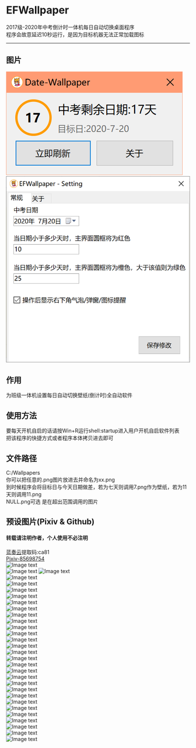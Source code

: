 # EFWallpaper
2017级-2020年中考倒计时一体机每日自动切换桌面程序  
程序会故意延迟10秒运行，是因为目标机器无法正常加载图标  
****  

## 图片  
![Image text](https://github.com/LunaroakF/Images/blob/master/EFWallpaper/f1.png)  
![Image text](https://github.com/LunaroakF/Images/blob/master/EFWallpaper/f2.png)

## 作用  
为班级一体机设置每日自动切换壁纸(倒计时)全自动软件  

## 使用方法  
要每天开机自启的话请按Win+R运行shell:startup进入用户开机自启软件列表  
把该程序的快捷方式或者程序本体拷贝进去即可  

## 文件路径  
C:/Wallpapers  
你可以把任意的.png图片放进去并命名为xx.png  
到时候程序会将目标日与今天日期做差，若为七天则调用7.png作为壁纸，若为11天则调用11.png    
NULL.png可选 是在超出范围调用的图片  

## 预设图片(Pixiv & Github)
#### 转载请注明作者，个人使用不必注明
[蓝奏云](https://www.lanzous.com/b01cakzkj)提取码:ca81  
[Pixiv-85698754](https://www.pixiv.net/artworks/85698754)  
![Image text](https://github.com/LunaroakF/Images/blob/master/EFWallpaper/Backgrounds/NULL.png "NULL.png")  
![Image text](https://github.com/LunaroakF/Images/blob/master/EFWallpaper/Backgrounds/0.png "0.png") 
![Image text](https://github.com/LunaroakF/Images/blob/master/EFWallpaper/Backgrounds/1.png "1.png")  
![Image text](https://github.com/LunaroakF/Images/blob/master/EFWallpaper/Backgrounds/2.png "2.png")  
![Image text](https://github.com/LunaroakF/Images/blob/master/EFWallpaper/Backgrounds/3.png "3.png")  
![Image text](https://github.com/LunaroakF/Images/blob/master/EFWallpaper/Backgrounds/4.png "4.png")  
![Image text](https://github.com/LunaroakF/Images/blob/master/EFWallpaper/Backgrounds/5.png "5.png")  
![Image text](https://github.com/LunaroakF/Images/blob/master/EFWallpaper/Backgrounds/6.png "6.png")  
![Image text](https://github.com/LunaroakF/Images/blob/master/EFWallpaper/Backgrounds/7.png "7.png")  
![Image text](https://github.com/LunaroakF/Images/blob/master/EFWallpaper/Backgrounds/8.png "8.png")  
![Image text](https://github.com/LunaroakF/Images/blob/master/EFWallpaper/Backgrounds/9.png "9.png")  
![Image text](https://github.com/LunaroakF/Images/blob/master/EFWallpaper/Backgrounds/10.png "10.png")  
![Image text](https://github.com/LunaroakF/Images/blob/master/EFWallpaper/Backgrounds/11.png "11.png")  
![Image text](https://github.com/LunaroakF/Images/blob/master/EFWallpaper/Backgrounds/12.png "12.png")  
![Image text](https://github.com/LunaroakF/Images/blob/master/EFWallpaper/Backgrounds/13.png "13.png")  
![Image text](https://github.com/LunaroakF/Images/blob/master/EFWallpaper/Backgrounds/14.png "14.png")  
![Image text](https://github.com/LunaroakF/Images/blob/master/EFWallpaper/Backgrounds/15.png "15.png")  
![Image text](https://github.com/LunaroakF/Images/blob/master/EFWallpaper/Backgrounds/16.png "16.png")  
![Image text](https://github.com/LunaroakF/Images/blob/master/EFWallpaper/Backgrounds/17.png "17.png")  
![Image text](https://github.com/LunaroakF/Images/blob/master/EFWallpaper/Backgrounds/18.png "18.png")  
![Image text](https://github.com/LunaroakF/Images/blob/master/EFWallpaper/Backgrounds/19.png "19.png")  
![Image text](https://github.com/LunaroakF/Images/blob/master/EFWallpaper/Backgrounds/20.png "20.png")  
![Image text](https://github.com/LunaroakF/Images/blob/master/EFWallpaper/Backgrounds/21.png "21.png")  
![Image text](https://github.com/LunaroakF/Images/blob/master/EFWallpaper/Backgrounds/22.png "22.png")  
![Image text](https://github.com/LunaroakF/Images/blob/master/EFWallpaper/Backgrounds/23.png "23.png")  
![Image text](https://github.com/LunaroakF/Images/blob/master/EFWallpaper/Backgrounds/24.png "24.png")  
![Image text](https://github.com/LunaroakF/Images/blob/master/EFWallpaper/Backgrounds/25.png "25.png")  
![Image text](https://github.com/LunaroakF/Images/blob/master/EFWallpaper/Backgrounds/26.png "26.png")  
![Image text](https://github.com/LunaroakF/Images/blob/master/EFWallpaper/Backgrounds/27.png "27.png")  
![Image text](https://github.com/LunaroakF/Images/blob/master/EFWallpaper/Backgrounds/28.png "28.png")  
